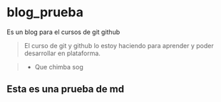 # blog_prueba
Es un blog para el cursos de git github
>El curso de git y github lo estoy haciendo para aprender y poder desarrollar en plataforma.

>- Que chimba sog

## Esta es una prueba de md